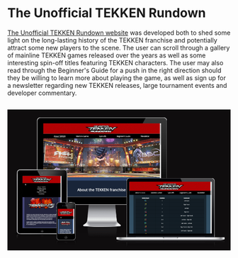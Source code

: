 # The Unofficial TEKKEN Rundown

[The Unofficial TEKKEN Rundown website](https://andreeeasn.github.io/pp1-tekken-rundown/) was developed both to shed some light on the long-lasting history of the TEKKEN franchise and potentially attract some new players to the scene.
The user can scroll through a gallery of mainline TEKKEN games released over the years as well as some interesting spin-off titles featuring TEKKEN characters. 
The user may also read through the Beginner's Guide for a push in the right direction should they be willing to learn more about playing the game, as well as sign up for a newsletter regarding new TEKKEN releases, large tournament events and developer commentary.


<h2 align="center"><img src="assets/images/am-i-responsive.png"></h2>

